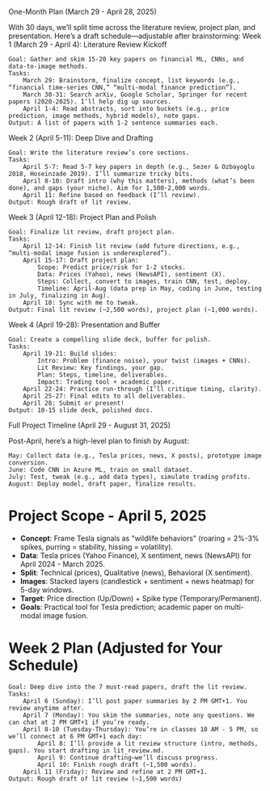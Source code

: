 One-Month Plan (March 29 - April 28, 2025)

With 30 days, we’ll split time across the literature review, project plan, and presentation. Here’s a draft schedule—adjustable after brainstorming:
Week 1 (March 29 - April 4): Literature Review Kickoff

    Goal: Gather and skim 15-20 key papers on financial ML, CNNs, and data-to-image methods.
    Tasks:
        March 29: Brainstorm, finalize concept, list keywords (e.g., “financial time-series CNN,” “multi-modal finance prediction”).
        March 30-31: Search arXiv, Google Scholar, Springer for recent papers (2020-2025). I’ll help dig up sources.
        April 1-4: Read abstracts, sort into buckets (e.g., price prediction, image methods, hybrid models), note gaps.
    Output: A list of papers with 1-2 sentence summaries each.

Week 2 (April 5-11): Deep Dive and Drafting

    Goal: Write the literature review’s core sections.
    Tasks:
        April 5-7: Read 5-7 key papers in depth (e.g., Sezer & Ozbayoglu 2018, Hoseinzade 2019). I’ll summarize tricky bits.
        April 8-10: Draft intro (why this matters), methods (what’s been done), and gaps (your niche). Aim for 1,500-2,000 words.
        April 11: Refine based on feedback (I’ll review).
    Output: Rough draft of lit review.

Week 3 (April 12-18): Project Plan and Polish

    Goal: Finalize lit review, draft project plan.
    Tasks:
        April 12-14: Finish lit review (add future directions, e.g., “multi-modal image fusion is underexplored”).
        April 15-17: Draft project plan:
            Scope: Predict price/risk for 1-2 stocks.
            Data: Prices (Yahoo), news (NewsAPI), sentiment (X).
            Steps: Collect, convert to images, train CNN, test, deploy.
            Timeline: April-Aug (data prep in May, coding in June, testing in July, finalizing in Aug).
        April 18: Sync with me to tweak.
    Output: Final lit review (~2,500 words), project plan (~1,000 words).

Week 4 (April 19-28): Presentation and Buffer

    Goal: Create a compelling slide deck, buffer for polish.
    Tasks:
        April 19-21: Build slides:
            Intro: Problem (finance noise), your twist (images + CNNs).
            Lit Review: Key findings, your gap.
            Plan: Steps, timeline, deliverables.
            Impact: Trading tool + academic paper.
        April 22-24: Practice run-through (I’ll critique timing, clarity).
        April 25-27: Final edits to all deliverables.
        April 28: Submit or present!
    Output: 10-15 slide deck, polished docs.

Full Project Timeline (April 29 - August 31, 2025)

Post-April, here’s a high-level plan to finish by August:

    May: Collect data (e.g., Tesla prices, news, X posts), prototype image conversion.
    June: Code CNN in Azure ML, train on small dataset.
    July: Test, tweak (e.g., add data types), simulate trading profits.
    August: Deploy model, draft paper, finalize results.
# Project Scope - April 5, 2025
- **Concept**: Frame Tesla signals as "wildlife behaviors" (roaring = 2%-3% spikes, purring = stability, hissing = volatility).
- **Data**: Tesla prices (Yahoo Finance), X sentiment, news (NewsAPI) for April 2024 - March 2025.
- **Split**: Technical (prices), Qualitative (news), Behavioral (X sentiment).
- **Images**: Stacked layers (candlestick + sentiment + news heatmap) for 5-day windows.
- **Target**: Price direction (Up/Down) + Spike type (Temporary/Permanent).
- **Goals**: Practical tool for Tesla prediction; academic paper on multi-modal image fusion.

# Week 2 Plan (Adjusted for Your Schedule)

    Goal: Deep dive into the 7 must-read papers, draft the lit review.
    Tasks:
        April 6 (Sunday): I’ll post paper summaries by 2 PM GMT+1. You review anytime after.
        April 7 (Monday): You skim the summaries, note any questions. We can chat at 2 PM GMT+1 if you’re ready.
        April 8-10 (Tuesday-Thursday): You’re in classes 10 AM - 5 PM, so we’ll connect at 6 PM GMT+1 each day:
            April 8: I’ll provide a lit review structure (intro, methods, gaps). You start drafting in lit_review.md.
            April 9: Continue drafting—we’ll discuss progress.
            April 10: Finish rough draft (~1,500 words).
        April 11 (Friday): Review and refine at 2 PM GMT+1.
    Output: Rough draft of lit review (~1,500 words)
